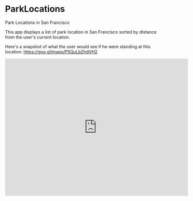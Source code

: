 # ParkLocations
Park Locations in San Francisco

This app displays a list of park location in San Francisco sorted by distance from the user's current location.

Here's a snapshot of what the user would see if he were standing at this location: 
https://goo.gl/maps/PSQuLb2hdVH2
<iframe src="https://www.google.com/maps/embed?pb=!1m18!1m12!1m3!1d3154.5228010774927!2d-122.47564968457743!3d37.75433797976322!2m3!1f0!2f0!3f0!3m2!1i1024!2i768!4f13.1!3m3!1m2!1s0x0%3A0x0!2zMzfCsDQ1JzE1LjYiTiAxMjLCsDI4JzI0LjUiVw!5e0!3m2!1sen!2sus!4v1470362961418" width="600" height="450" frameborder="0" style="border:0" allowfullscreen></iframe>

